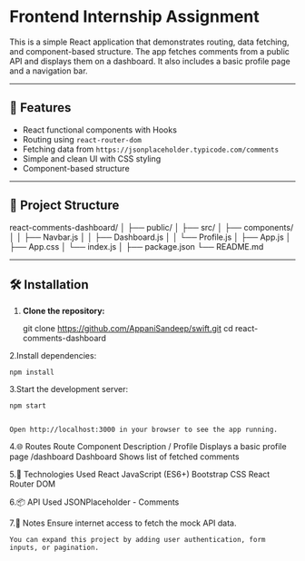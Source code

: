 # Frontend Internship Assignment

This is a simple React application that demonstrates routing, data fetching, and component-based structure. The app fetches comments from a public API and displays them on a dashboard. It also includes a basic profile page and a navigation bar.

---

## 🚀 Features

- React functional components with Hooks
- Routing using `react-router-dom`
- Fetching data from `https://jsonplaceholder.typicode.com/comments`
- Simple and clean UI with CSS styling
- Component-based structure

---

## 📁 Project Structure

react-comments-dashboard/
│
├── public/
│
├── src/
│ ├── components/
│ │ ├── Navbar.js
│ │ ├── Dashboard.js
│ │ └── Profile.js
│ ├── App.js
│ ├── App.css
│ └── index.js
│
├── package.json
└── README.md


---

## 🛠️ Installation

1. **Clone the repository:**

    git clone https://github.com/AppaniSandeep/swift.git
    cd react-comments-dashboard

2.Install dependencies:

    npm install


3.Start the development server:

    npm start


    Open http://localhost:3000 in your browser to see the app running.

4.🌐 Routes
    Route	Component	Description
    /	Profile	Displays a basic profile page
    /dashboard	Dashboard	Shows list of fetched comments

5.🧱 Technologies Used
    React
    JavaScript (ES6+)
    Bootstrap
    CSS
    React Router DOM

6.📦 API Used
    JSONPlaceholder - Comments

7.📌 Notes
    Ensure internet access to fetch the mock API data.

    You can expand this project by adding user authentication, form inputs, or pagination.

